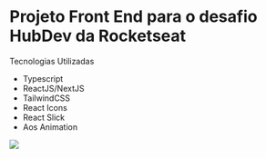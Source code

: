 # Projeto Front End para o desafio HubDev da Rocketseat

<p>Tecnologias Utilizadas</p>
<ul>
  <li>Typescript</li>
  <li>ReactJS/NextJS</li>
  <li>TailwindCSS</li>
  <li>React Icons</li>
  <li>React Slick</li>
  <li>Aos Animation</li>
</ul>
<img src="https://user-images.githubusercontent.com/78566280/149858190-50a5b510-7392-4eaa-a6d1-d1b62ff2dd33.png"/>
